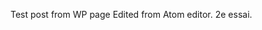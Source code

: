 ﻿---
ID: 10
post_title: Test1
author: spiky
post_date: 2017-05-24 18:11:04
post_excerpt: ""
layout: post
permalink: http://dev.edito-spiky.com/test1
published: true
---
Test post from WP page
Edited from Atom editor.
2e essai.
